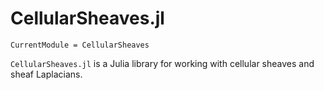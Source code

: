 # CellularSheaves.jl

```@meta
CurrentModule = CellularSheaves
```

`CellularSheaves.jl` is a Julia library for working with cellular sheaves and sheaf Laplacians.
